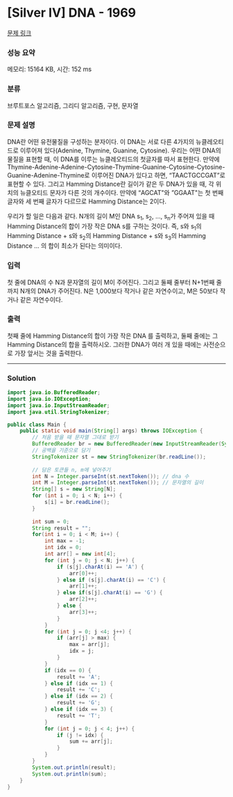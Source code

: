 # [Silver IV] DNA - 1969 

[문제 링크](https://www.acmicpc.net/problem/1969) 

### 성능 요약

메모리: 15164 KB, 시간: 152 ms

### 분류

브루트포스 알고리즘, 그리디 알고리즘, 구현, 문자열

### 문제 설명

<p>DNA란 어떤 유전물질을 구성하는 분자이다. 이 DNA는 서로 다른 4가지의 뉴클레오티드로 이루어져 있다(Adenine, Thymine, Guanine, Cytosine). 우리는 어떤 DNA의 물질을 표현할 때, 이 DNA를 이루는 뉴클레오티드의 첫글자를 따서 표현한다. 만약에 Thymine-Adenine-Adenine-Cytosine-Thymine-Guanine-Cytosine-Cytosine-Guanine-Adenine-Thymine로 이루어진 DNA가 있다고 하면, “TAACTGCCGAT”로 표현할 수 있다. 그리고 Hamming Distance란 길이가 같은 두 DNA가 있을 때, 각 위치의 뉴클오티드 문자가 다른 것의 개수이다. 만약에 “AGCAT"와 ”GGAAT"는 첫 번째 글자와 세 번째 글자가 다르므로 Hamming Distance는 2이다.</p>

<p>우리가 할 일은 다음과 같다. N개의 길이 M인 DNA s<sub>1</sub>, s<sub>2</sub>, ..., s<sub>n</sub>가 주어져 있을 때 Hamming Distance의 합이 가장 작은 DNA s를 구하는 것이다. 즉, s와 s<sub>1</sub>의 Hamming Distance + s와 s<sub>2</sub>의 Hamming Distance + s와 s<sub>3</sub>의 Hamming Distance ... 의 합이 최소가 된다는 의미이다.</p>

### 입력 

 <p>첫 줄에 DNA의 수 N과 문자열의 길이 M이 주어진다. 그리고 둘째 줄부터 N+1번째 줄까지 N개의 DNA가 주어진다. N은 1,000보다 작거나 같은 자연수이고, M은 50보다 작거나 같은 자연수이다.</p>

### 출력 

 <p>첫째 줄에 Hamming Distance의 합이 가장 작은 DNA 를 출력하고, 둘째 줄에는 그 Hamming Distance의 합을 출력하시오. 그러한 DNA가 여러 개 있을 때에는 사전순으로 가장 앞서는 것을 출력한다.</p>

---

### Solution
```java
import java.io.BufferedReader;
import java.io.IOException;
import java.io.InputStreamReader;
import java.util.StringTokenizer;

public class Main {
    public static void main(String[] args) throws IOException {
    	// 처음 받을 때 문자열 그대로 받기
        BufferedReader br = new BufferedReader(new InputStreamReader(System.in));
        // 공백을 기준으로 담기
        StringTokenizer st = new StringTokenizer(br.readLine());
        
        // 담은 토큰들 n, m에 넣어주기
        int N = Integer.parseInt(st.nextToken()); // dna 수
        int M = Integer.parseInt(st.nextToken()); // 문자열의 길이
        String[] s = new String[N];
        for (int i = 0; i < N; i++) {
			s[i] = br.readLine();
		}
        
        int sum = 0;
        String result = "";
        for(int i = 0; i < M; i++) {
			int max = -1;
			int idx = 0;
			int arr[] = new int[4];
			for (int j = 0; j < N; j++) {
				if (s[j].charAt(i) == 'A') {
					arr[0]++;
				} else if (s[j].charAt(i) == 'C') {
					arr[1]++;
				} else if(s[j].charAt(i) == 'G') {
					arr[2]++; 
				} else {
					arr[3]++;
				}
			}
			for (int j = 0; j <4; j++) {
				if (arr[j] > max) {
					max = arr[j];
					idx = j;
				}
			}
			if (idx == 0) {
				result += 'A';
			} else if (idx == 1) {
				result += 'C';
			} else if (idx == 2) {
				result += 'G';
			} else if (idx == 3) {
				result += 'T';
			}
			for (int j = 0; j < 4; j++) {
				if (j != idx) {
					sum += arr[j];
				}
			}
        }
        System.out.println(result);
        System.out.println(sum);
    }
}
